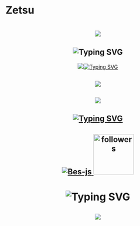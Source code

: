 # Zetsu
<h1 align="center"> </Zetsu>
 <img href="[https://discord.com/users/972992668269436968" src="https://media.discordapp.net/attachments/1020364866877399110/1109213299901481091/text.gif"
</h1>

<h2 align="center"><img src="https://readme-typing-svg.herokuapp.com/?font=Pacifico&pause=1000&color=CA05C3&background=69FF2000&center=true&vCenter=true&repeat=false&width=435&lines=Social+Media%27s" alt="Typing SVG" /></h2>
<p align="center">
 <a align="center" href="https://discord.com/users/972992668269436968" target"blank_"><img src="https://img.shields.io/badge/Discord%20-7289DA.svg?&style=for-the-badge&logo=discord&logoColor=white%22%3E</a>

  <h2 align="center"><img src="https://readme-typing-svg.herokuapp.com/?font=Pacifico&pause=1000&color=18CA1F&background=69FF2000&center=true&vCenter=true&repeat=false&width=435&lines=Langauge%27s+%26+Tool%27s" alt="Typing SVG" /></h2>
 <h2 align="center">
 <img src="https://skillicons.dev/icons?i=cs,js,ts,html,css,nodejs,mysql,sqlite,mongo,redis&theme=dark" />
 </h2>
  <h2 align="center">
 <img src="https://skillicons.dev/icons?i=dotnet,express,gitlab,postman,powershell,regex,stackoverflow,vscode,visualstudio,atom&theme=dark" />
  </h2>


<h2 align="center"><img src="https://readme-typing-svg.herokuapp.com/?font=Pacifico&pause=1000&color=F0FF32&background=69FF2000&center=true&repeat=false&vCenter=true&width=435&lines=Profile+Stat%27s" alt="Typing SVG" /></h2>
<h2 align="center">
<img src="https://komarev.com/ghpvc/?username=Weatrixcik&label=Ziyaret%C3%A7i%20Say%C4%B1s%C4%B1&color=552b75" alt="Bes-js"/>
<img alt="followers" title="Github'dan Takip Et" src="https://img.shields.io/github/followers/Weatrixcik?color=236ad3&labelColor=1155ba&style=for-the-badge&logo=github&label=follower" width="110px" /></a>
</h2>

<h1 align="center"><img src="https://readme-typing-svg.herokuapp.com/?font=Pacifico&pause=1000&color=326EFF&background=69FF2000&center=true&vCenter=true&repeat=false&width=435&lines=+My+Discord+Account%27s" alt="Typing SVG" /></h1>

<h2 align="center">
  <img src="https://lanyard-profile-readme.vercel.app/api/972992668269436968?theme=light&hideDiscrim=true&hideBadges=false&bg=376074&borderRadius=30px&idleMessage=%C4%B0leti%C5%9Fim%20%C4%B0%C3%A7in%20T%C4%B1kla" align="center" />
 </h2>
